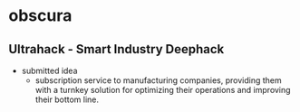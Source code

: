 # obscura
## Ultrahack - Smart Industry Deephack 

- submitted idea
  - subscription service to manufacturing companies, providing them with a turnkey solution for optimizing their operations and improving their bottom line.
  
